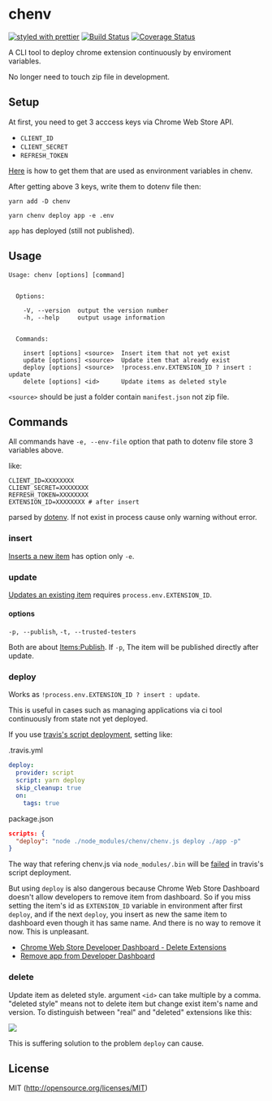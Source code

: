 # chenv
[![styled with prettier](https://img.shields.io/badge/styled_with-prettier-ff69b4.svg?style=flat-square)](https://github.com/prettier/prettier)
[![Build Status](https://img.shields.io/travis/kthjm/chenv.svg?style=flat-square)](https://travis-ci.org/kthjm/chenv)
[![Coverage Status](https://img.shields.io/coveralls/github/kthjm/chenv.svg?style=flat-square)](https://coveralls.io/github/kthjm/chenv)

A CLI tool to deploy chrome extension continuously by enviroment variables.

No longer need to touch zip file in development.

<!-- ![](https://nysanda.files.wordpress.com/2014/11/shaolinwoodenmen_hongkonglegends_movie_29.png) -->

## Setup
At first, you need to get 3 acccess keys via Chrome Web Store API.
* `CLIENT_ID`
* `CLIENT_SECRET`
* `REFRESH_TOKEN`

[Here](https://developer.chrome.com/webstore/using_webstore_api) is how to get them that are used as environment variables in chenv.

After getting above 3 keys, write them to dotenv file then:
```shell
yarn add -D chenv

yarn chenv deploy app -e .env
```
`app` has deployed (still not published).

## Usage

```shell
Usage: chenv [options] [command]


  Options:

    -V, --version  output the version number
    -h, --help     output usage information


  Commands:

    insert [options] <source>  Insert item that not yet exist
    update [options] <source>  Update item that already exist
    deploy [options] <source>  !process.env.EXTENSION_ID ? insert : update
    delete [options] <id>      Update items as deleted style
```

`<source>` should be just a folder contain `manifest.json` not zip file.

## Commands

All commands have `-e, --env-file` option that path to dotenv file store 3 variables above.

like:
```env
CLIENT_ID=XXXXXXXX
CLIENT_SECRET=XXXXXXXX
REFRESH_TOKEN=XXXXXXXX
EXTENSION_ID=XXXXXXXX # after insert
```
parsed by [dotenv](https://github.com/motdotla/dotenv). If not exist in process cause only warning without error.

### insert
[Inserts a new item](https://developer.chrome.com/webstore/webstore_api/items/insert) has option only `-e`.
### update
[Updates an existing item](https://developer.chrome.com/webstore/webstore_api/items/update) requires `process.env.EXTENSION_ID`.
#### options
`-p, --publish`, `-t, --trusted-testers`

Both are about [Items:Publish](https://developer.chrome.com/webstore/webstore_api/items/publish). If `-p`, The item will be published directly after update.
### deploy

Works as `!process.env.EXTENSION_ID ? insert : update`.

This is useful in cases such as managing applications via ci tool continuously from state not yet deployed.

If you use [travis's script deployment](https://docs.travis-ci.com/user/deployment/script/), setting like:

.travis.yml
```yml
deploy:
  provider: script
  script: yarn deploy
  skip_cleanup: true
  on:
    tags: true
```
package.json
```json
scripts: {
  "deploy": "node ./node_modules/chenv/chenv.js deploy ./app -p"
}
```
The way that refering chenv.js via `node_modules/.bin` will be [failed](https://github.com/travis-ci/travis-ci/issues/8505) in travis's script deployment.

But using `deploy` is also dangerous because Chrome Web Store Dashboard doesn't allow developers to remove item from dashboard. So if you miss setting the item's id as `EXTENSION_ID` variable in environment after first `deploy`, and if the next `deploy`, you insert as new the same item to dashboard even though it has same name. And there is no way to remove it now. This is unpleasant.

* [Chrome Web Store Developer Dashboard - Delete Extensions](https://groups.google.com/a/chromium.org/forum/#!topic/chromium-apps/4lu5AkM6bZw)
* [Remove app from Developer Dashboard](https://groups.google.com/a/chromium.org/forum/m/#!topic/chromium-apps/Orx2vQD-PSk)


### delete

Update item as deleted style. argument `<id>` can take multiple by a comma.
"deleted style" means not to delete item but change exist item's name and version.
To distinguish between "real" and "deleted" extensions like this:

![](https://i.gyazo.com/94b02957e23015795a13ef991e600589.png)

This is suffering solution to the problem `deploy` can cause.

## License
MIT (http://opensource.org/licenses/MIT)
